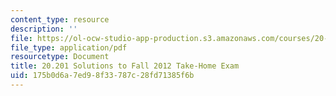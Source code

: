 ```yaml
---
content_type: resource
description: ''
file: https://ol-ocw-studio-app-production.s3.amazonaws.com/courses/20-201-mechanisms-of-drug-actions-fall-2013/175b0d6a7ed98f33787c28fd71385f6b_MIT20_201F13_2012Solutions.pdf
file_type: application/pdf
resourcetype: Document
title: 20.201 Solutions to Fall 2012 Take-Home Exam
uid: 175b0d6a-7ed9-8f33-787c-28fd71385f6b
---
```

